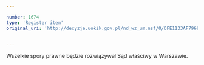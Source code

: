 ```yaml
---

number: 1674
type: 'Register item'
original_uri: 'http://decyzje.uokik.gov.pl/nd_wz_um.nsf/0/DFE1133AF7968DD4C125763A002C3396?OpenDocument'


---
```


Wszelkie spory prawne będzie rozwiązywał Sąd właściwy w Warszawie.
